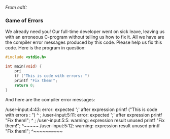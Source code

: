 *From edX:*

### Game of Errors

We already need you! Our full-time developer went on sick leave, leaving us with an erroneous C-program without telling us how to fix it. All we have are the compiler error messages produced by this code.
Please help us fix this code. Here is the program in question:

```c
#include <stdio.h>

int main(void) { 
    pri
    tf ("This is code with errors: ") 
    printf "Fix them!"; 
    return 0; 
}
```

And here are the compiler error messages:

/user-input:4:43: error: expected ';' after expression
    printf ("This is code with errors : ")
                                          ^
                                          ;
/user-input:5:11: error: expected ';' after expression
    printf "Fix them!";
          ^
          ;
/user-input:5:5: warning: expression result unused
    printf "Fix them!";
    ^~~~~~
/user-input:5:12: warning: expression result unused
    printf "Fix them!";
          ^~~~~~~~~~~  
